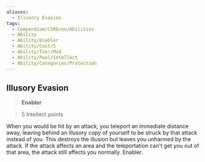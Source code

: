 ```yaml
---
aliases:
  - Illusory Evasion
tags:
  - Compendium/CSRD/en/Abilities
  - Ability
  - Ability/Enabler
  - Ability/Cost/5
  - Ability/Tier/Mid
  - Ability/Pool/Intellect
  - Ability/Categories/Protection
---
```

  
    
## Illusory Evasion    
>**Enabler**    
>5 Intellect points  
    
When you would be hit by an attack, you teleport an immediate distance away, leaving behind an illusory copy of yourself to be struck by that attack instead of you. This destroys the illusion but leaves you unharmed by the attack. If the attack affects an area and the teleportation can't get you out of that area, the attack still affects you normally. Enabler.